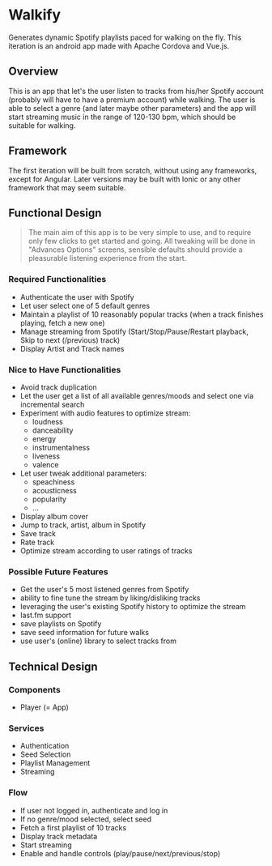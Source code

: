 # Walkify

Generates dynamic Spotify playlists paced for walking on the fly. This iteration is an android app made with Apache Cordova and Vue.js.

## Overview

This is an app that let's the user listen to tracks from his/her Spotify account (probably will have to have a premium account) while walking. The user is able to select a genre (and later maybe other parameters) and the app will start streaming music in the range of 120-130 bpm, which should be suitable for walking.


## Framework

The first iteration will be built from scratch, without using any frameworks, except for Angular. Later versions may be built with Ionic or any other framework that may seem suitable.

## Functional Design

> The main aim of this app is to be very simple to use, and to require only few clicks to get started and going. All tweaking will be done in "Advances Options" screens, sensible defaults should provide a pleasurable listening experience from the start.

### Required Functionalities

* Authenticate the user with Spotify
* Let user select one of 5 default genres
* Maintain a playlist of 10 reasonably popular tracks (when a track finishes playing, fetch a new one)
* Manage streaming from Spotify (Start/Stop/Pause/Restart playback, Skip to next (/previous) track)
* Display Artist and Track names

### Nice to Have Functionalities

* Avoid track duplication
* Let the user get a list of all available genres/moods and select one via incremental search
* Experiment with audio features to optimize stream:
  * loudness
  * danceability
  * energy
  * instrumentalness
  * liveness
  * valence
* Let user tweak additional parameters:
  * speachiness
  * acousticness
  * popularity
  * ...
* Display album cover
* Jump to track, artist, album in Spotify
* Save track
* Rate track
* Optimize stream according to user ratings of tracks

### Possible Future Features

* Get the user's 5 most listened genres from Spotify
* ability to fine tune the stream by liking/disliking tracks
* leveraging the user's existing Spotify history to optimize the stream
* last.fm support
* save playlists on Spotify
* save seed information for future walks
* use user's (online) library to select tracks from

## Technical Design

### Components
* Player (= App)

### Services
* Authentication
* Seed Selection
* Playlist Management
* Streaming
  
### Flow
* If user not logged in, authenticate and log in
* If no genre/mood selected, select seed
* Fetch a first playlist of 10 tracks
* Display track metadata
* Start streaming
* Enable and handle controls (play/pause/next/previous/stop)
